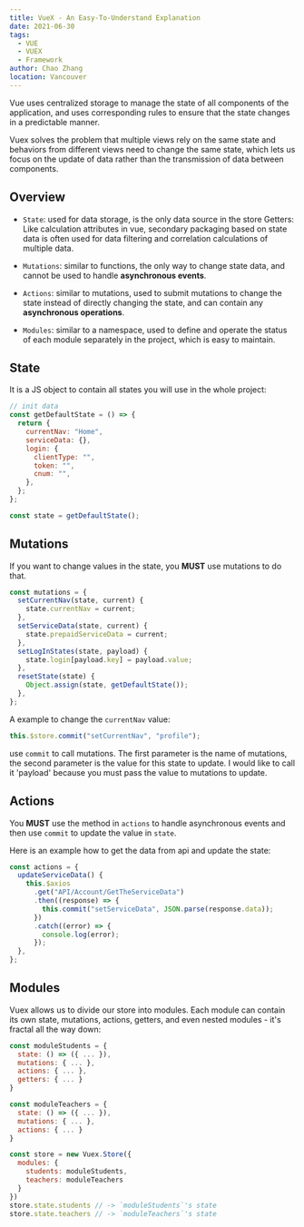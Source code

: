 ```yaml
---
title: VueX - An Easy-To-Understand Explanation
date: 2021-06-30
tags:
  - VUE
  - VUEX
  - Framework
author: Chao Zhang
location: Vancouver
---
```


Vue uses centralized storage to manage the state of all components of the application, and uses corresponding rules to ensure that the state changes in a predictable manner.

Vuex solves the problem that multiple views rely on the same state and behaviors from different views need to change the same state, which lets us focus on the update of data rather than the transmission of data between components.

## Overview

- `State`: used for data storage, is the only data source in the store
  Getters: Like calculation attributes in vue, secondary packaging based on state data is often used for data filtering and correlation calculations of multiple data.

- `Mutations`: similar to functions, the only way to change state data, and cannot be used to handle **asynchronous events**.

- `Actions`: similar to mutations, used to submit mutations to change the state instead of directly changing the state, and can contain any **asynchronous operations**.

- `Modules`: similar to a namespace, used to define and operate the status of each module separately in the project, which is easy to maintain.

## State

It is a JS object to contain all states you will use in the whole project:

```js
// init data
const getDefaultState = () => {
  return {
    currentNav: "Home",
    serviceData: {},
    login: {
      clientType: "",
      token: "",
      cnum: "",
    },
  };
};

const state = getDefaultState();
```

## Mutations

If you want to change values in the state, you **MUST** use mutations to do that.

```js
const mutations = {
  setCurrentNav(state, current) {
    state.currentNav = current;
  },
  setServiceData(state, current) {
    state.prepaidServiceData = current;
  },
  setLogInStates(state, payload) {
    state.login[payload.key] = payload.value;
  },
  resetState(state) {
    Object.assign(state, getDefaultState());
  },
};
```

A example to change the `currentNav` value:

```js
this.$store.commit("setCurrentNav", "profile");
```

use `commit` to call mutations. The first parameter is the name of mutations, the second parameter is the value for this state to update. I would like to call it 'payload' because you must pass the value to mutations to update.

## Actions

You **MUST** use the method in `actions` to handle asynchronous events and then use `commit` to update the value in `state`.

Here is an example how to get the data from api and update the state:

```js
const actions = {
  updateServiceData() {
    this.$axios
      .get("API/Account/GetTheServiceData")
      .then((response) => {
        this.commit("setServiceData", JSON.parse(response.data));
      })
      .catch((error) => {
        console.log(error);
      });
  },
};
```

## Modules

Vuex allows us to divide our store into modules. Each module can contain its own state, mutations, actions, getters, and even nested modules - it's fractal all the way down:

```js
const moduleStudents = {
  state: () => ({ ... }),
  mutations: { ... },
  actions: { ... },
  getters: { ... }
}

const moduleTeachers = {
  state: () => ({ ... }),
  mutations: { ... },
  actions: { ... }
}

const store = new Vuex.Store({
  modules: {
    students: moduleStudents,
    teachers: moduleTeachers
  }
})
store.state.students // -> `moduleStudents`'s state
store.state.teachers // -> `moduleTeachers`'s state
```
